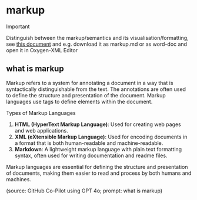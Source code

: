 # markup


> [!IMPORTANT]  
> Distinguish between the markup/semantics and its visualisation/formatting, see [this document](https://docs.google.com/document/d/1Z5nQrBSitxWp0LfQCmn5OYDbb0PVbjXV1RPwpgpGfRM/edit?usp=sharing) and e.g. download it as markup.md or as word-doc and open it in Oxygen-XML Editor

## what is markup

Markup refers to a system for annotating a document in a way that is syntactically distinguishable from the text. The annotations are often used to define the structure and presentation of the document. Markup languages use tags to define elements within the document.

Types of Markup Languages

1. **HTML (HyperText Markup Language)**: Used for creating web pages and web applications.
1. **XML (eXtensible Markup Language)**: Used for encoding documents in a format that is both human-readable and machine-readable.
1. **Markdown**: A lightweight markup language with plain text formatting syntax, often used for writing documentation and readme files.

Markup languages are essential for defining the structure and presentation of documents, making them easier to read and process by both humans and machines.

(source: GitHub Co-Pilot using GPT 4o; prompt: what is markup)
